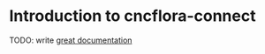 # Introduction to cncflora-connect

TODO: write [great documentation](http://jacobian.org/writing/great-documentation/what-to-write/)
